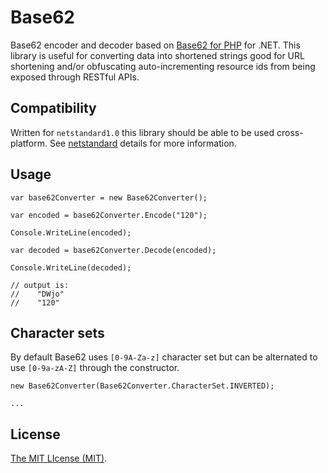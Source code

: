 # Base62

Base62 encoder and decoder based on [Base62 for PHP](https://github.com/tuupola/base62) for .NET.  This library is useful for converting data into shortened strings good for URL shortening and/or obfuscating auto-incrementing resource ids from being exposed through RESTful APIs.

## Compatibility

Written for `netstandard1.0` this library should be able to be used cross-platform.  See [netstandard](https://docs.microsoft.com/en-us/dotnet/standard/net-standard) details for more information.

## Usage

```
var base62Converter = new Base62Converter();

var encoded = base62Converter.Encode("120");

Console.WriteLine(encoded);

var decoded = base62Converter.Decode(encoded);

Console.WriteLine(decoded);

// output is:
//    "DWjo"
//    "120"

```

## Character sets

By default Base62 uses `[0-9A-Za-z]` character set but can be alternated to use `[0-9a-zA-Z]` through the constructor.

```
new Base62Converter(Base62Converter.CharacterSet.INVERTED);

...

```

## License

[The MIT LIcense (MIT)](./LICENSE).
